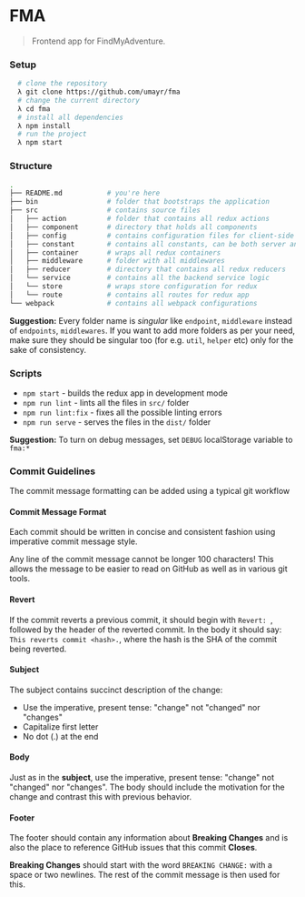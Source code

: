 # FMA
> Frontend app for FindMyAdventure.

### Setup
```bash
  # clone the repository
  λ git clone https://github.com/umayr/fma
  # change the current directory
  λ cd fma
  # install all dependencies
  λ npm install
  # run the project
  λ npm start
```

### Structure
```bash
.
├── README.md           # you're here
├── bin                 # folder that bootstraps the application
├── src                 # contains source files
│   ├── action          # folder that contains all redux actions
│   ├── component       # directory that holds all components
│   ├── config          # contains configuration files for client-side
│   ├── constant        # contains all constants, can be both server and client side
│   ├── container       # wraps all redux containers
│   ├── middleware      # folder with all middlewares
│   ├── reducer         # directory that contains all redux reducers
│   └── service         # contains all the backend service logic
│   └── store           # wraps store configuration for redux
│   └── route           # contains all routes for redux app
└── webpack             # contains all webpack configurations
```

**Suggestion:** Every folder name is _singular_ like `endpoint`, `middleware` instead of `endpoints`, `middlewares`. If you want to add more folders as per your need, make sure they should be singular too (for e.g. `util`, `helper` etc) only for the sake of consistency.

### Scripts

- `npm start` - builds the redux app in development mode
- `npm run lint` - lints all the files in `src/` folder
- `npm run lint:fix` - fixes all the possible linting errors
- `npm run serve` - serves the files in the `dist/` folder

**Suggestion:** To turn on debug messages, set `DEBUG` localStorage variable to `fma:*`

### Commit Guidelines

The commit message formatting can be added using a typical git workflow

#### Commit Message Format
Each commit should be written in concise and consistent fashion using imperative commit message style.

Any line of the commit message cannot be longer 100 characters! This allows the message to be easier
to read on GitHub as well as in various git tools.

#### Revert
If the commit reverts a previous commit, it should begin with `Revert: `, followed by the header of the reverted commit. In the body it should say: `This reverts commit <hash>.`, where the hash is the SHA of the commit being reverted.
#### Subject
The subject contains succinct description of the change:

* Use the imperative, present tense: "change" not "changed" nor "changes"
* Capitalize first letter
* No dot (.) at the end

#### Body
Just as in the **subject**, use the imperative, present tense: "change" not "changed" nor "changes".
The body should include the motivation for the change and contrast this with previous behavior.

#### Footer
The footer should contain any information about **Breaking Changes** and is also the place to
reference GitHub issues that this commit **Closes**.

**Breaking Changes** should start with the word `BREAKING CHANGE:` with a space or two newlines. The rest of the commit message is then used for this.
